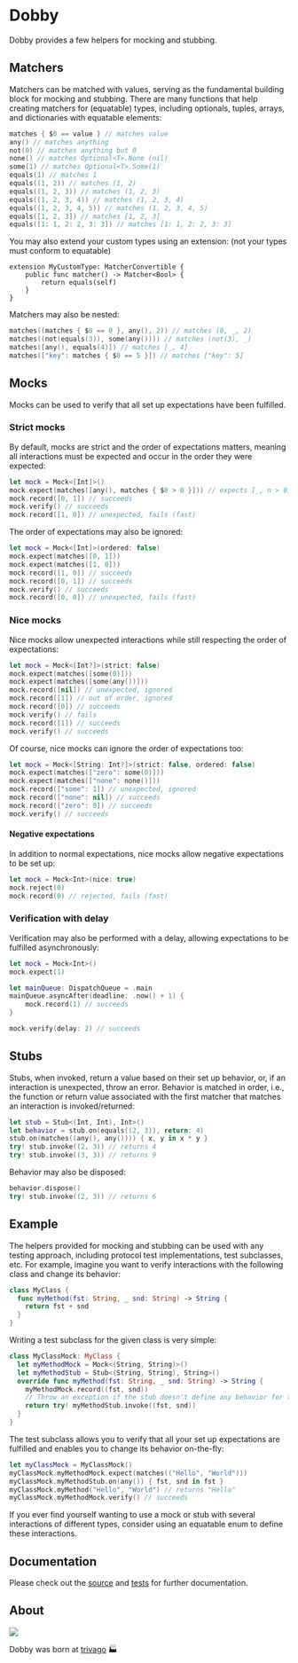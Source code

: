 # Dobby

Dobby provides a few helpers for mocking and stubbing.

## Matchers

Matchers can be matched with values, serving as the fundamental building block for mocking and stubbing. There are many functions that help creating matchers for (equatable) types, including optionals, tuples, arrays, and dictionaries with equatable elements:

```swift
matches { $0 == value } // matches value
any() // matches anything
not(0) // matches anything but 0
none() // matches Optional<T>.None (nil)
some(1) // matches Optional<T>.Some(1)
equals(1) // matches 1
equals((1, 2)) // matches (1, 2)
equals((1, 2, 3)) // matches (1, 2, 3)
equals((1, 2, 3, 4)) // matches (1, 2, 3, 4)
equals((1, 2, 3, 4, 5)) // matches (1, 2, 3, 4, 5)
equals([1, 2, 3]) // matches [1, 2, 3]
equals([1: 1, 2: 2, 3: 3]) // matches [1: 1, 2: 2, 3: 3]
```

You may also extend your custom types using an extension: (not your types must conform to equatable)

```
extension MyCustomType: MatcherConvertible {
    public func matcher() -> Matcher<Bool> {
        return equals(self)
    }
}
```

Matchers may also be nested:

```swift
matches((matches { $0 == 0 }, any(), 2)) // matches (0, _, 2)
matches((not(equals(3)), some(any()))) // matches (not(3), _)
matches([any(), equals(4)]) // matches [_, 4]
matches(["key": matches { $0 == 5 }]) // matches ["key": 5]
```

## Mocks

Mocks can be used to verify that all set up expectations have been fulfilled.

### Strict mocks

By default, mocks are strict and the order of expectations matters, meaning all interactions must be expected and occur in the order they were expected:

```swift
let mock = Mock<[Int]>()
mock.expect(matches([any(), matches { $0 > 0 }])) // expects [_, n > 0]
mock.record([0, 1]) // succeeds
mock.verify() // succeeds
mock.record([1, 0]) // unexpected, fails (fast)
```

The order of expectations may also be ignored:

```swift
let mock = Mock<[Int]>(ordered: false)
mock.expect(matches([0, 1]))
mock.expect(matches([1, 0]))
mock.record([1, 0]) // succeeds
mock.record([0, 1]) // succeeds
mock.verify() // succeeds
mock.record([0, 0]) // unexpected, fails (fast)
```

### Nice mocks

Nice mocks allow unexpected interactions while still respecting the order of expectations:

```swift
let mock = Mock<[Int?]>(strict: false)
mock.expect(matches([some(0)]))
mock.expect(matches([some(any())]))
mock.record([nil]) // unexpected, ignored
mock.record([1]) // out of order, ignored
mock.record([0]) // succeeds
mock.verify() // fails
mock.record([1]) // succeeds
mock.verify() // succeeds
```

Of course, nice mocks can ignore the order of expectations too:

```swift
let mock = Mock<[String: Int?]>(strict: false, ordered: false)
mock.expect(matches(["zero": some(0)]))
mock.expect(matches(["none": none()]))
mock.record(["some": 1]) // unexpected, ignored
mock.record(["none": nil]) // succeeds
mock.record(["zero": 0]) // succeeds
mock.verify() // succeeds
```

#### Negative expectations

In addition to normal expectations, nice mocks allow negative expectations to be set up:

```swift
let mock = Mock<Int>(nice: true)
mock.reject(0)
mock.record(0) // rejected, fails (fast)
```

### Verification with delay

Verification may also be performed with a delay, allowing expectations to be fulfilled asynchronously:

```swift
let mock = Mock<Int>()
mock.expect(1)

let mainQueue: DispatchQueue = .main
mainQueue.asyncAfter(deadline: .now() + 1) {
    mock.record(1) // succeeds
}

mock.verify(delay: 2) // succeeds
```

## Stubs

Stubs, when invoked, return a value based on their set up behavior, or, if an interaction is unexpected, throw an error. Behavior is matched in order, i.e., the function or return value associated with the first matcher that matches an interaction is invoked/returned:

```swift
let stub = Stub<(Int, Int), Int>()
let behavior = stub.on(equals((2, 3)), return: 4)
stub.on(matches((any(), any()))) { x, y in x * y }
try! stub.invoke((2, 3)) // returns 4
try! stub.invoke((3, 3)) // returns 9
```

Behavior may also be disposed:

```swift
behavior.dispose()
try! stub.invoke((2, 3)) // returns 6
```

## Example

The helpers provided for mocking and stubbing can be used with any testing approach, including protocol test implementations, test subclasses, etc. For example, imagine you want to verify interactions with the following class and change its behavior:

```swift
class MyClass {
  func myMethod(fst: String, _ snd: String) -> String {
    return fst + snd
  }
}
```

Writing a test subclass for the given class is very simple:

```swift
class MyClassMock: MyClass {
  let myMethodMock = Mock<(String, String)>()
  let myMethodStub = Stub<(String, String), String>()
  override func myMethod(fst: String, _ snd: String) -> String {
    myMethodMock.record((fst, snd))
    // Throw an exception if the stub doesn't define any behavior for the interaction.
    return try! myMethodStub.invoke((fst, snd))
  }
}
```

The test subclass allows you to verify that all your set up expectations are fulfilled and enables you to change its behavior on-the-fly:

```swift
let myClassMock = MyClassMock()
myClassMock.myMethodMock.expect(matches(("Hello", "World")))
myClassMock.myMethodStub.on(any()) { fst, snd in fst }
myClassMock.myMethod("Hello", "World") // returns "Hello"
myClassMock.myMethodMock.verify() // succeeds
```

If you ever find yourself wanting to use a mock or stub with several interactions of different types, consider using an equatable enum to define these interactions.

## Documentation

Please check out the [source](https://github.com/trivago/Dobby/tree/master/Dobby) and [tests](https://github.com/trivago/Dobby/tree/master/DobbyTests) for further documentation.

## About

![](https://cloud.githubusercontent.com/assets/926377/8927635/28afa5de-3519-11e5-8d50-4f474eb2a57f.gif)

Dobby was born at [trivago](http://www.trivago.com) 🏭
